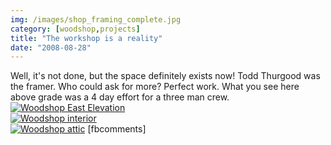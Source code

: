 ```yaml
---
img: /images/shop_framing_complete.jpg
category: [woodshop,projects]
title: "The workshop is a reality"
date: "2008-08-28"
---
```


Well, it's not done, but the space definitely exists now! Todd Thurgood was the framer. Who could ask for more? Perfect work. What you see here above grade was a 4 day effort for a three man crew. [![Woodshop East Elevation](/images/shop_framing_complete.jpg)  
![Woodshop interior](/images/shop_framing_complete_2.jpg)  
![Woodshop attic](/images/shop_framing_complete_3.jpg)](http://www.flickr.com/photos/duanemcguire/sets/72157606986509706/ "More photos at flickr.com") \[fbcomments\]
